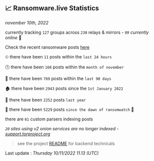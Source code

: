 
## 📈 Ransomware.live Statistics
_november 10th, 2022_

currently tracking `127` groups across `230` relays & mirrors - _`99` currently online_ 📡

Check the recent ransomware posts [here](https://www.ransomware.live/#/recentposts)


⏲ there have been `11` posts within the `last 24 hours`

🕓 there have been `168` posts within the `month of november`

📅 there have been `769` posts within the `last 90 days`

🏚 there have been `2943` posts since the `1st January 2022`

🚀 there have been `2252` posts `last year`

🦕 there have been `5229` posts `since the dawn of ransomwatch` 🐣

there are `61` custom parsers indexing posts

_`20` sites using v2 onion services are no longer indexed - [support.torproject.org](https://support.torproject.org/onionservices/v2-deprecation/)_

> see the project [README](https://github.com/jmousqueton/ransomwatch#readme) for backend technicals



Last update : _Thursday 10/11/2022 11.13 (UTC)_

